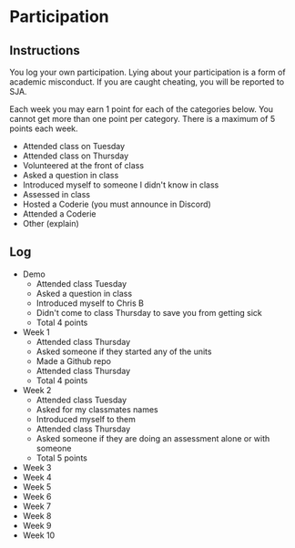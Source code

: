 Participation
=============

## Instructions ##

You log your own participation. Lying about your participation is a form of
academic misconduct. If you are caught cheating, you will be reported to SJA.

Each week you may earn 1 point for each of the categories below. You cannot get
more than one point per category. There is a maximum of 5 points each week.

+ Attended class on Tuesday
+ Attended class on Thursday
+ Volunteered at the front of class
+ Asked a question in class
+ Introduced myself to someone I didn't know in class
+ Assessed in class
+ Hosted a Coderie (you must announce in Discord)
+ Attended a Coderie
+ Other (explain)

## Log ##

- Demo
	+ Attended class Tuesday
	+ Asked a question in class
	+ Introduced myself to Chris B
	+ Didn't come to class Thursday to save you from getting sick
	+ Total 4 points
- Week 1
	+ Attended class Thursday
	+ Asked someone if they started any of the units
	+ Made a Github repo
	+ Attended class Thursday
	+ Total 4 points
- Week 2
	+ Attended class Tuesday
	+ Asked for my classmates names
	+ Introduced myself to them
	+ Attended class Thursday
	+ Asked someone if they are doing an assessment alone or with someone
	+ Total 5 points
- Week 3
- Week 4
- Week 5
- Week 6
- Week 7
- Week 8
- Week 9
- Week 10
